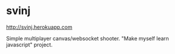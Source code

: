 svinj
=====

http://svinj.herokuapp.com

Simple multiplayer canvas/websocket shooter. "Make myself learn javascript" project.
